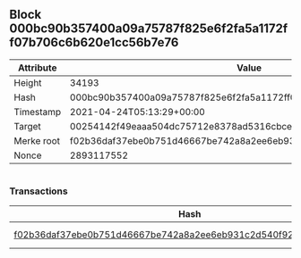 ## Block 000bc90b357400a09a75787f825e6f2fa5a1172ff07b706c6b620e1cc56b7e76

Attribute | Value
--- | ---
Height | 34193
Hash | 000bc90b357400a09a75787f825e6f2fa5a1172ff07b706c6b620e1cc56b7e76
Timestamp | 2021-04-24T05:13:29+00:00
Target | 00254142f49eaaa504dc75712e8378ad5316cbcead634704b3734b6271167cc4
Merke root | f02b36daf37ebe0b751d46667be742a8a2ee6eb931c2d540f92aded66840add8
Nonce | 2893117552

```

```

### Transactions

Hash | Amount
--- | ---
[f02b36daf37ebe0b751d46667be742a8a2ee6eb931c2d540f92aded66840add8](f02b36daf37ebe0b751d46667be742a8a2ee6eb931c2d540f92aded66840add8.md) | 10.00000000 SKEPTI 
